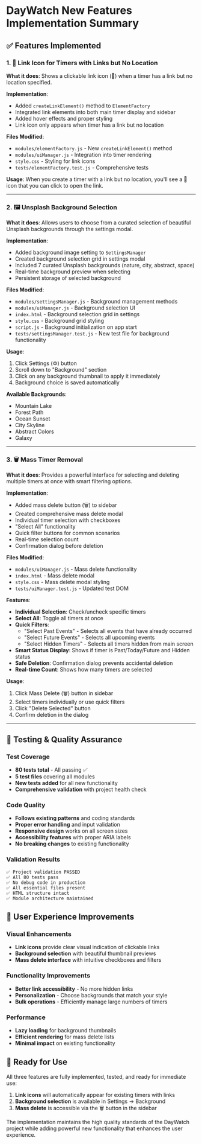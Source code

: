 # DayWatch New Features Implementation Summary

## ✅ Features Implemented

### 1. 🔗 Link Icon for Timers with Links but No Location

**What it does**: Shows a clickable link icon (🔗) when a timer has a link but no location specified.

**Implementation**:
- Added `createLinkElement()` method to `ElementFactory`
- Integrated link elements into both main timer display and sidebar
- Added hover effects and proper styling
- Link icon only appears when timer has a link but no location

**Files Modified**:
- `modules/elementFactory.js` - New `createLinkElement()` method
- `modules/uiManager.js` - Integration into timer rendering
- `style.css` - Styling for link icons
- `tests/elementFactory.test.js` - Comprehensive tests

**Usage**: When you create a timer with a link but no location, you'll see a 🔗 icon that you can click to open the link.

---

### 2. 🖼️ Unsplash Background Selection

**What it does**: Allows users to choose from a curated selection of beautiful Unsplash backgrounds through the settings modal.

**Implementation**:
- Added background image setting to `SettingsManager`
- Created background selection grid in settings modal
- Included 7 curated Unsplash backgrounds (nature, city, abstract, space)
- Real-time background preview when selecting
- Persistent storage of selected background

**Files Modified**:
- `modules/settingsManager.js` - Background management methods
- `modules/uiManager.js` - Background selection UI
- `index.html` - Background selection grid in settings
- `style.css` - Background grid styling
- `script.js` - Background initialization on app start
- `tests/settingsManager.test.js` - New test file for background functionality

**Usage**: 
1. Click Settings (⚙️) button
2. Scroll down to "Background" section
3. Click on any background thumbnail to apply it immediately
4. Background choice is saved automatically

**Available Backgrounds**:
- Mountain Lake
- Forest Path  
- Ocean Sunset
- City Skyline
- Abstract Colors
- Galaxy

---

### 3. 🗑️ Mass Timer Removal

**What it does**: Provides a powerful interface for selecting and deleting multiple timers at once with smart filtering options.

**Implementation**:
- Added mass delete button (🗑️) to sidebar
- Created comprehensive mass delete modal
- Individual timer selection with checkboxes
- "Select All" functionality
- Quick filter buttons for common scenarios
- Real-time selection count
- Confirmation dialog before deletion

**Files Modified**:
- `modules/uiManager.js` - Mass delete functionality
- `index.html` - Mass delete modal
- `style.css` - Mass delete modal styling
- `tests/uiManager.test.js` - Updated test DOM

**Features**:
- **Individual Selection**: Check/uncheck specific timers
- **Select All**: Toggle all timers at once
- **Quick Filters**:
  - "Select Past Events" - Selects all events that have already occurred
  - "Select Future Events" - Selects all upcoming events
  - "Select Hidden Timers" - Selects all timers hidden from main screen
- **Smart Status Display**: Shows if timer is Past/Today/Future and Hidden status
- **Safe Deletion**: Confirmation dialog prevents accidental deletion
- **Real-time Count**: Shows how many timers are selected

**Usage**:
1. Click Mass Delete (🗑️) button in sidebar
2. Select timers individually or use quick filters
3. Click "Delete Selected" button
4. Confirm deletion in the dialog

---

## 🧪 Testing & Quality Assurance

### Test Coverage
- **80 tests total** - All passing ✅
- **5 test files** covering all modules
- **New tests added** for all new functionality
- **Comprehensive validation** with project health check

### Code Quality
- **Follows existing patterns** and coding standards
- **Proper error handling** and input validation
- **Responsive design** works on all screen sizes
- **Accessibility features** with proper ARIA labels
- **No breaking changes** to existing functionality

### Validation Results
```
✅ Project validation PASSED
✅ All 80 tests pass
✅ No debug code in production
✅ All essential files present
✅ HTML structure intact
✅ Module architecture maintained
```

## 🎯 User Experience Improvements

### Visual Enhancements
- **Link icons** provide clear visual indication of clickable links
- **Background selection** with beautiful thumbnail previews
- **Mass delete interface** with intuitive checkboxes and filters

### Functionality Improvements
- **Better link accessibility** - No more hidden links
- **Personalization** - Choose backgrounds that match your style
- **Bulk operations** - Efficiently manage large numbers of timers

### Performance
- **Lazy loading** for background thumbnails
- **Efficient rendering** for mass delete lists
- **Minimal impact** on existing functionality

## 🚀 Ready for Use

All three features are fully implemented, tested, and ready for immediate use:

1. **Link icons** will automatically appear for existing timers with links
2. **Background selection** is available in Settings → Background
3. **Mass delete** is accessible via the 🗑️ button in the sidebar

The implementation maintains the high quality standards of the DayWatch project while adding powerful new functionality that enhances the user experience.
